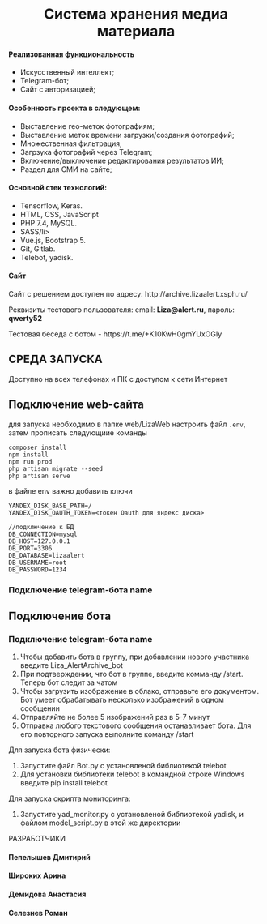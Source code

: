 <p align="center">
    <h1 align="center">Система хранения медиа материала</h1>
</p>
<h4>Реализованная функциональность</h4>
<ul>
    <li>Искусственный интеллект;</li>
    <li>Telegram-бот;</li>
    <li>Сайт с авторизацией;</li>
</ul> 
<h4>Особенность проекта в следующем:</h4>
<ul>
 <li>Выставление гео-меток фотографиям;</li>
 <li>Выставление меток времени загрузки/создания фотографий;</li>
 <li>Множественная фильтрация;</li>  
 <li>Загрзука фотографий через Telegram;</li>  
 <li>Включение/выключение редактирования результатов ИИ;</li>    
 <li>Раздел для СМИ на сайте;</li>
 </ul>
<h4>Основной стек технологий:</h4>
<ul>
    <li>Tensorflow, Keras.</li>
	<li>HTML, CSS, JavaScript</li>
	<li>PHP 7.4, MySQL.</li>
	<li>SASS/li>
	<li>Vue.js, Bootstrap 5.</li>
	<li>Git, Gitlab.</li>
	<li> Telebot, yadisk.</li>
  
 </ul>
<h4>Сайт</h4>
<p>Сайт с решением доступен по адресу: http://archive.lizaalert.xsph.ru/ </p>
<p>Реквизиты тестового пользователя: email: <b>Liza@alert.ru</b>, пароль: <b>qwerty52</b></p>
<p>Тестовая беседа с ботом - https://t.me/+K10KwH0gmYUxOGIy</p>




СРЕДА ЗАПУСКА
------------
Доступно на всех телефонах и ПК с доступом к сети Интернет

Подключение web-сайта
------------
для запуска необходимо в папке web/LizaWeb настроить файл `.env`, затем прописать следующиие команды

```
composer install
npm install
npm run prod
php artisan migrate --seed
php artisan serve
```

в файле env важно добавить ключи
```
YANDEX_DISK_BASE_PATH=/
YANDEX_DISK_OAUTH_TOKEN=<токен Oauth для яндекс диска>

//подключение к БД
DB_CONNECTION=mysql
DB_HOST=127.0.0.1
DB_PORT=3306
DB_DATABASE=lizaalert
DB_USERNAME=root
DB_PASSWORD=1234
```

### Подключение telegram-бота name

Подключение бота
------------
### Подключение telegram-бота name
1) Чтобы добавить бота в группу, при добавлении нового участника введите Liza_AlertArchive_bot
2) При подтверждении, что бот в группе, введите комманду /start. Teперь бот следит за чатом
3) Чтобы загрузить изображение в облако, отправьте его документом. Бот умеет обрабатывать несколько изображений в одном сообщении
4) Отправляйте не более 5 изображений раз в 5-7 минут
5) Отправка любого текстового сообщения останавливает бота. Для его повторного запуска выполните команду /start

Для запуска бота физически:
1) Запустите файл Bot.py с установленой библиотекой telebot
2) Для установки библиотеки telebot в командной строке Windows введите pip install telebot

Для запуска скрипта мониторинга:
1) Запустите yad_monitor.py с установленой библиотекой yadisk, и файлом model_script.py в этой же директории



РАЗРАБОТЧИКИ

<h4>Пепелышев Дмитирий</h4>
<h4>Широких Арина</h4>
<h4>Демидова Анастасия</h4>
<h4>Селезнев Роман</h4>


